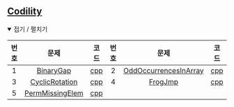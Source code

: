 [Codility](https://app.codility.com/programmers)
------------------------------------------------

<details open> <summary> 접기 / 펼치기 </summary>

| 번호 | 문제                                                                                                | 코드                              | 번호 | 문제                                                                                                    | 코드                                    |
|:----:|:---------------------------------------------------------------------------------------------------:|:---------------------------------:|:----:|:-------------------------------------------------------------------------------------------------------:|:---------------------------------------:|
|  1   |          [BinaryGap](https://app.codility.com/programmers/lessons/1-iterations/binary_gap)          |    [cpp](source/BinaryGap.cpp)    |  2   | [OddOccurrencesInArray](https://app.codility.com/programmers/lessons/2-arrays/odd_occurrences_in_array) | [cpp](source/OddOccurrencesInArray.cpp) |
|  3   |       [CyclicRotation](https://app.codility.com/programmers/lessons/2-arrays/cyclic_rotation)       | [cpp](source/CyclicRotation.cpp)  |  4   |           [FrogJmp](https://app.codility.com/programmers/lessons/3-time_complexity/frog_jmp)            |        [cpp](source/FrogJmp.cpp)        |
|  5   | [PermMissingElem](https://app.codility.com/programmers/lessons/3-time_complexity/perm_missing_elem) | [cpp](source/PermMissingElem.cpp) |      |                                                                                                         |                                         |

</details>

